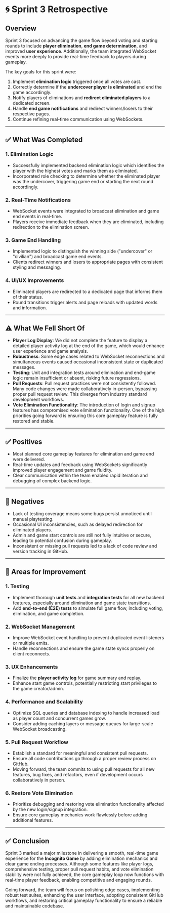 # 🌀 Sprint 3 Retrospective

## Overview

Sprint 3 focused on advancing the game flow beyond voting and starting rounds to include **player elimination**, **end game determination**, and improved **user experience**. Additionally, the team integrated WebSocket events more deeply to provide real-time feedback to players during gameplay.

The key goals for this sprint were:

1. Implement **elimination logic** triggered once all votes are cast.
2. Correctly determine if the **undercover player is eliminated** and end the game accordingly.
3. Notify players of eliminations and **redirect eliminated players** to a dedicated screen.
4. Handle **end game notifications** and redirect winners/losers to their respective pages.
5. Continue refining real-time communication using WebSockets.

---

## ✅ What Was Completed

### 1. **Elimination Logic**

- Successfully implemented backend elimination logic which identifies the player with the highest votes and marks them as eliminated.
- Incorporated role checking to determine whether the eliminated player was the undercover, triggering game end or starting the next round accordingly.

### 2. **Real-Time Notifications**

- WebSocket events were integrated to broadcast elimination and game end events in real-time.
- Players receive immediate feedback when they are eliminated, including redirection to the elimination screen.

### 3. **Game End Handling**

- Implemented logic to distinguish the winning side ("undercover" or "civilian") and broadcast game end events.
- Clients redirect winners and losers to appropriate pages with consistent styling and messaging.

### 4. **UI/UX Improvements**

- Eliminated players are redirected to a dedicated page that informs them of their status.
- Round transitions trigger alerts and page reloads with updated words and information.

---

## ⚠️ What We Fell Short Of

- **Player Log Display**: We did not complete the feature to display a detailed player activity log at the end of the game, which would enhance user experience and game analysis.
- **Robustness**: Some edge cases related to WebSocket reconnections and simultaneous events caused occasional inconsistent state or duplicated messages.
- **Testing**: Unit and integration tests around elimination and end-game logic remain insufficient or absent, risking future regressions.
- **Pull Requests**: Pull request practices were not consistently followed. Many code changes were made collaboratively in-person, bypassing proper pull request review. This diverges from industry standard development workflows.
- **Vote Elimination Functionality**: The introduction of login and signup features has compromised vote elimination functionality. One of the high priorities going forward is ensuring this core gameplay feature is fully restored and stable.

---

## ✅ Positives

- Most planned core gameplay features for elimination and game end were delivered.
- Real-time updates and feedback using WebSockets significantly improved player engagement and game fluidity.
- Clear communication within the team enabled rapid iteration and debugging of complex backend logic.

---

## 🔻 Negatives

- Lack of testing coverage means some bugs persist unnoticed until manual playtesting.
- Occasional UI inconsistencies, such as delayed redirection for eliminated players.
- Admin and game start controls are still not fully intuitive or secure, leading to potential confusion during gameplay.
- Inconsistent or missing pull requests led to a lack of code review and version tracking in GitHub.

---

## 🔧 Areas for Improvement

### 1. **Testing**

- Implement thorough **unit tests** and **integration tests** for all new backend features, especially around elimination and game state transitions.
- Add **end-to-end (E2E) tests** to simulate full game flow, including voting, elimination, and game completion.

### 2. **WebSocket Management**

- Improve WebSocket event handling to prevent duplicated event listeners or multiple emits.
- Handle reconnections and ensure the game state syncs properly on client reconnects.

### 3. **UX Enhancements**

- Finalize the **player activity log** for game summary and replay.
- Enhance start game controls, potentially restricting start privileges to the game creator/admin.

### 4. **Performance and Scalability**

- Optimize SQL queries and database indexing to handle increased load as player count and concurrent games grow.
- Consider adding caching layers or message queues for large-scale WebSocket broadcasting.

### 5. **Pull Request Workflow**

- Establish a standard for meaningful and consistent pull requests.
- Ensure all code contributions go through a proper review process on GitHub.
- Moving forward, the team commits to using pull requests for all new features, bug fixes, and refactors, even if development occurs collaboratively in person.

### 6. **Restore Vote Elimination**

- Prioritize debugging and restoring vote elimination functionality affected by the new login/signup integration.
- Ensure core gameplay mechanics work flawlessly before adding additional features.

---

## ✅ Conclusion

Sprint 3 marked a major milestone in delivering a smooth, real-time game experience for the **Incognito Game** by adding elimination mechanics and clear game ending processes. Although some features like player logs, comprehensive testing, proper pull request habits, and vote elimination stability were not fully achieved, the core gameplay loop now functions with real-time player feedback, enabling competitive and engaging rounds.

Going forward, the team will focus on polishing edge cases, implementing robust test suites, enhancing the user interface, adopting consistent GitHub workflows, and restoring critical gameplay functionality to ensure a reliable and maintainable codebase.
